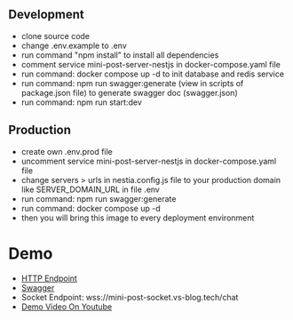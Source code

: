 ## Development
- clone source code
- change .env.example to .env
- run command "npm install" to install all dependencies
- comment service mini-post-server-nestjs in docker-compose.yaml file
- run command: docker compose up -d to init database and redis service
- run command: npm run swagger:generate (view in scripts of package.json file) to generate swagger doc (swagger.json)
- run command: npm run start:dev

## Production
- create own .env.prod file
- uncomment service mini-post-server-nestjs in docker-compose.yaml file
- change servers > urls in nestia.config.js file to your production domain like SERVER_DOMAIN_URL in file .env
- run command: npm run swagger:generate
- run command: docker compose up -d
- then you will bring this image to every deployment environment

# Demo
- [HTTP Endpoint ](https://mini-post-api.vs-blog.tech/)
- [Swagger](https://mini-post-api.vs-blog.tech/swagger)
- Socket Endpoint: wss://mini-post-socket.vs-blog.tech/chat
- [Demo Video On Youtube](https://www.youtube.com/watch?v=VvWiES2GC6Y)

